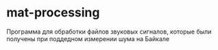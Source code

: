 # mat-processing

Программа для обработки файлов звуковых сигналов, которые были получены при поддедном измерении шума на Байкале
